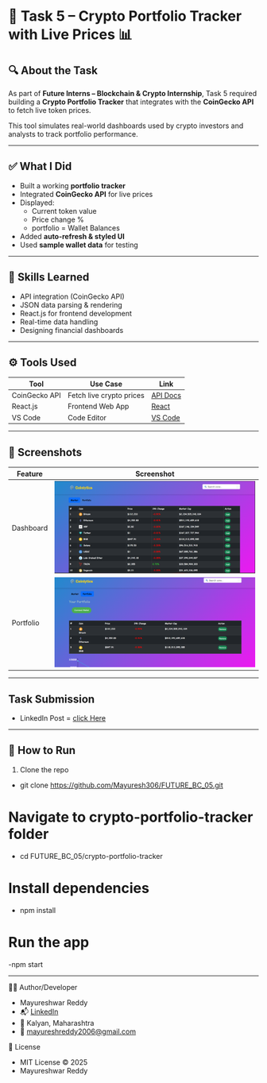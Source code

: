 # 📝 Task 5 – Crypto Portfolio Tracker with Live Prices 📊

## 🔍 About the Task
As part of **Future Interns – Blockchain & Crypto Internship**, Task 5 required building a **Crypto Portfolio Tracker** that integrates with the **CoinGecko API** to fetch live token prices.

This tool simulates real-world dashboards used by crypto investors and analysts to track portfolio performance.

---

## ✅ What I Did
- Built a working **portfolio tracker**
- Integrated **CoinGecko API** for live prices
- Displayed:
  - Current token value
  - Price change %
  - portfolio = Wallet Balances
- Added **auto-refresh & styled UI**
- Used **sample wallet data** for testing

---

## 🧠 Skills Learned
- API integration (CoinGecko API)
- JSON data parsing & rendering
- React.js for frontend development
- Real-time data handling
- Designing financial dashboards

---

## ⚙️ Tools Used
| Tool            | Use Case                          | Link |
|-----------------|----------------------------------|------|
| CoinGecko API   | Fetch live crypto prices          | [API Docs](https://www.coingecko.com/en/api) |
| React.js        | Frontend Web App                  | [React](https://react.dev) |
| VS Code         | Code Editor                       | [VS Code](https://code.visualstudio.com) |

---

## 📸 Screenshots
| Feature | Screenshot |
|---------|------------|
| Dashboard | ![Dashboard](/dashboard.png) |
| Portfolio | ![Portfolio](/portfolio.png) |

---

## Task Submission
- LinkedIn Post = [click Here]()

---

## 🚀 How to Run
1. Clone the repo  
- git clone https://github.com/Mayuresh306/FUTURE_BC_05.git
# Navigate to crypto-portfolio-tracker folder
- cd FUTURE_BC_05/crypto-portfolio-tracker
# Install dependencies
- npm install
# Run the app
-npm start

---

🙋‍♂️ Author/Developer
- Mayureshwar Reddy
- 📬 [LinkedIn](https://www.linkedin.com/in/mayureshwar-reddy-37a4a2342?utm_source=share&utm_campaign=share_via&utm_content=profile&utm_medium=android_app)
- 📍 Kalyan, Maharashtra
- 📧 mayureshreddy2006@gmail.com

📜 License
- MIT License © 2025
- Mayureshwar Reddy
